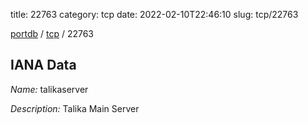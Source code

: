 title: 22763
category: tcp
date: 2022-02-10T22:46:10
slug: tcp/22763

[portdb](/) / [tcp](/category/tcp.html) / 22763


## IANA Data

_Name:_ talikaserver

_Description:_ Talika Main Server

